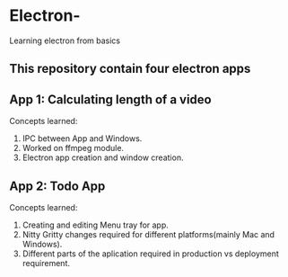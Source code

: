 # Electron-
Learning electron from basics

## This repository contain four electron apps

## App 1: Calculating length of a video
Concepts learned:
1. IPC between App and Windows.
2. Worked on ffmpeg module.
3. Electron app creation and window creation.

## App 2: Todo App
Concepts learned:
1. Creating and editing Menu tray for app.
2. Nitty Gritty changes required for different platforms(mainly Mac and Windows).
3. Different parts of the aplication required in production vs deployment requirement.

